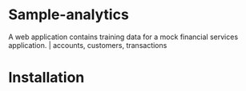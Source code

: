 # Sample-analytics
A web application contains training data for a mock financial services application. | accounts, customers, transactions
# Installation
